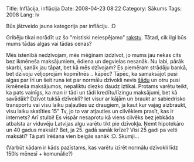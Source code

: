 Title: Inflācija, inflācija
Date: 2008-04-23 08:22
Category: Sākums
Tags: 2008
Lang: lv

Būs jāizveido jauna kategorija par inflāciju. :D

Gribēju tikai norādīt uz šo "mistiski neiespējamo" [rakstu](http://www.tvnet.lv/zinas/inflacija/article.php?id=542805). Tātad, cik ilgi būs mums tādas algas vai tādas cenas?

Mēs īstenībā nedzīvojam, mēs mēģinam izdzīvot, jo mums jau nekas cits bez ikmēneša maksājumiem, ēdiena un degvielas nesanāk. Nu labi, pārāk skarbi, sanāk jau tāpat, bet kā mēs dzīvojam? Es piemēram strādāju bankā, bet dzīvoju vēljoprojām kopmītnēs .. kāpēc? Tāpēc, ka samaksājot pusi algas par īri un šeit runa iet par normālu dzīvokli nevis [šādu](http://www.ss.lv/msg/lv/real_estate/flats/riga/centre/Vn0BH0tgSFQ=.html) un otru pusi ikmēneša maksājumos, nepaliktu diezko daudz iztikai. Protams varētu teikt, ka pats vainīgs, ka man ir tādi un tādi kredītu/līzingu maksājumi, bet kā savādāk? Dzīvot tukšā dzīvoklī? Iet visur ar kājām un braukt ar sabiedrisko transportu vai visu laiku paļauties uz draugiem, ja kaut kur vajag aizbraukt, visu laiku skatīties 15" Tv, jo to var atļauties un cilvēkiem prasīt, kas ir internets? Arī stulbi! Es vispār nesaprotu kā viens cilvēks bez jebkāda atbalsta ar viduvēju Latvijas algu varētu tikt pie dzīvokļa. Ņemt hipotekāro un 40 gadus maksāt? Bet, ja 25. gadā sanāk krīze? Visi 25 gadi pa velti maksāti? Tā pati īrēšana vien beigās sanāk :D. Skumji...

(Varbūt kādam ir kāds pazīstams, kas varētu izīrēt normālu dzīvokli līdz 150ls mēnesī + komunālie?)
